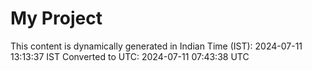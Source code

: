 # My Project

This content is dynamically generated in Indian Time (IST): 2024-07-11 13:13:37 IST
Converted to UTC: 2024-07-11 07:43:38 UTC
